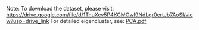 Note: To download the dataset, please visit:
https://drive.google.com/file/d/1TnuXev5P4KGMOwI9NdLqr0ertJb7AoSl/view?usp=drive_link
For detailed eigencluster, see: [PCA.pdf](PCA.pdf)
